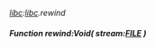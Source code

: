 _[libc](../../modules/libc/libc-module.md):[libc](../../modules/libc/libc-module.md).rewind_
##### Function rewind:Void( stream:[FILE](../../modules/libc/libc-file.md) )
